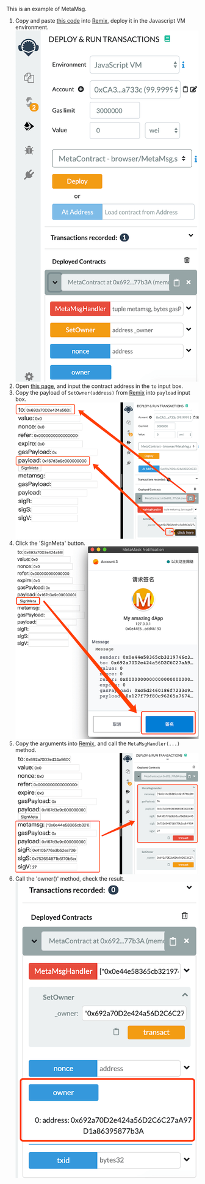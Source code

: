 This is an example of MetaMsg.
1. Copy and paste [this code][MetaMsgSol] into [Remix][remix], deploy it in the Javascript VM environment.  
    ![step1][deploy1]
2. Open [this page][MetaMsgDemo], and input the contract address in the `to` input box.
3. Copy the payload of `SetOwner(address)` from [Remix][remix] into `payload` input box.  
    ![step2-3][encode3]
4. Click the 'SignMeta' button.  
    ![step4][sign4]
5. Copy the arguments into [Remix][remix], and call the `MetaMsgHandler(...)` method.  
    ![step5][metacall5]
6. Call the 'owner()' method, check the result.  
    ![step6][owner6]


[remix]: http://remix.ethereum.org/#optimize=false&evmVersion=null&version=soljson-v0.5.12+commit.7709ece9.js
[MetaMsgSol]: MetaMsg.sol
[MetaMsgDemo]: https://peekpi.github.io/MetaMsg/demo/MetaMsg.html
[deploy1]: img/deploy.png
[encode3]: img/encode.png
[sign4]: img/sign.png
[metacall5]: img/metacall.png
[owner6]: img/owner.png
